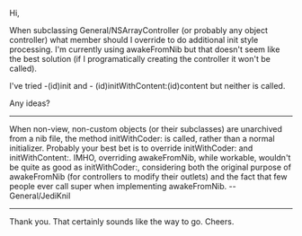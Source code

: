 Hi,

When subclassing General/NSArrayController (or probably any object controller) what member should I override to do additional init style processing.
I'm currently using awakeFromNib but that doesn't seem like the best solution (if I programatically creating the controller it won't be called).

I've tried -(id)init and - (id)initWithContent:(id)content but neither is called.


Any ideas?

----
When non-view, non-custom objects (or their subclasses) are unarchived from a nib file, the method     initWithCoder: is called, rather than a normal initializer. Probably your best bet is to override     initWithCoder: and     initWithContent:. IMHO, overriding     awakeFromNib, while workable, wouldn't be quite as good as     initWithCoder:, considering both the original purpose of     awakeFromNib (for controllers to modify their outlets) and the fact that few people ever call     super when implementing     awakeFromNib. --General/JediKnil

----
Thank you. That certainly sounds like the way to go. Cheers.